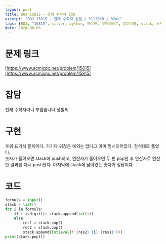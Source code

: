 ```yaml
---
layout: post
title: BOJ 15815 - 천재 수학자 성필
excerpt: "BOJ 15815 - 천재 수학자 성필 / 31120KB / 32ms"
tags: [BOJ, "15815", silver, python, 파이썬, 코딩테스트, 알고리즘, stack, 스택, 후위 표기식]
date: 2024-06-06
---
```


# 문제 링크
[https://www.acmicpc.net/problem/15815](https://www.acmicpc.net/problem/15815)

# 잡담
천재 수학자라니 부럽습니다 성필씨

# 구현
후위 표기식 문제이다. 거기다 귀찮은 예외는 없다고 이미 명시되어있다. 정석대로 풀었다.  
숫자가 들어오면 stack에 push하고, 연산자가 들어오면 두 번 pop한 후 연산자로 연산한 결과를 다시 push한다. 마지막에 stack에 남아있는 숫자가 정답이다.

# 코드
```python
formula = input()
stack = list()
for i in formula:
	if i.isdigit(): stack.append(int(i))
	else:
		res1 = stack.pop()
		res2 = stack.pop()
		stack.append(int(eval(f'{res2} {i} {res1}')))
print(stack.pop())
```